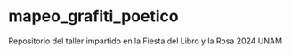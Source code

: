 # mapeo_grafiti_poetico
Repositorio del taller impartido en la Fiesta del Libro y la Rosa 2024 UNAM
